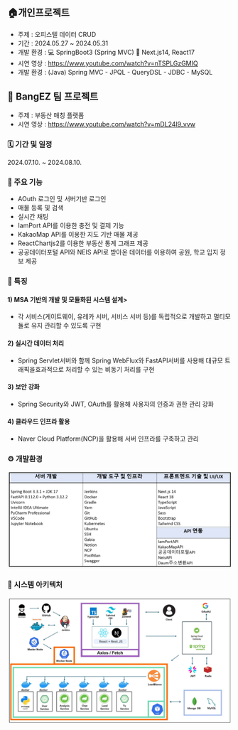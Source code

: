 ## 🏠개인프로젝트
 - 주제 : 오피스텔 데이터 CRUD
 - 기간 : 2024.05.27 ~ 2024.05.31
 - 개발 환경 :
     :computer: SpringBoot3 (Spring MVC)
     :movie_camera: Next.js14, React17
 - 시연 영상 : https://www.youtube.com/watch?v=nTSPLGzGMIQ
 - 개발 환경 : (Java) Spring MVC - JPQL - QueryDSL - JDBC - MySQL
   
## 🏢 BangEZ 팀 프로젝트
 - 주제 : 부동산 매칭 플랫폼
 - 시연 영상 : https://www.youtube.com/watch?v=mDL24l9_vvw

### 🗓 기간 및 일정
2024.07.10. ~ 2024.08.10.
   
### 🔧 주요 기능
 - AOuth 로그인 및 서버기반 로그인
 - 매물 등록 및 검색
 - 실시간 채팅
 - IamPort API를 이용한 충전 및 결제 기능
 - KakaoMap API를 이용한 지도 기반 매물 제공
 - ReactChartjs2를 이용한 부동산 통계 그래프 제공
 - 공공데이터포털 API와 NEIS API로 받아온 데이터를 이용하여 공원, 학교 입지 정보 제공

### 🔑 특징
#### 1) MSA 기반의 개발 및 모듈화된 시스템 설계>
 - 각 서비스(게이트웨이, 유레카 서버, 서비스 서버 등)를 독립적으로 개발하고 멀티모듈로 유지 관리할 수 있도록 구현

#### 2) 실시간 데이터 처리
 - Spring Servlet서버와 함께 Spring WebFlux와 FastAPI서버를 사용해 대규모 트래픽을효과적으로 처리할 수 있는 비동기 처리를 구현

#### 3) 보안 강화
 - Spring Security와 JWT, OAuth를 활용해 사용자의 인증과 권한 관리 강화

#### 4) 클라우드 인프라 활용
 - Naver Cloud Platform(NCP)을 활용해 서버 인프라를 구축하고 관리

### ⚙ 개발환경
![My Image](images/skills.png)

### 👀 시스템 아키텍처
![My Image](images/architecture.png)
